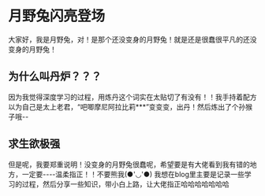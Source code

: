 # 月野兔闪亮登场
大家好，我是月野兔，对！是那个还没变身的月野兔！就是还是很蠢很平凡的还没变身的月野兔！
## 为什么叫丹炉？？？
因为我觉得深度学习的过程，用炼丹这个词实在太贴切了有没有！！我手持着配方以为自己是太上老君，“吧唧摩尼阿拉比莉***”变变变，出丹！然后炼出了个孙猴子哦--
## 求生欲极强
但是呢，我要郑重说明！没变身的月野兔很蠢呢，希望要是有大佬看到我有错的地方，一定要----温柔指正！！不要熊我(●'◡'●)
我想在blog里主要是记录一些学习的过程，然后分享一些知识，带小白上路，让大佬指正哈哈哈哈哈哈哈



